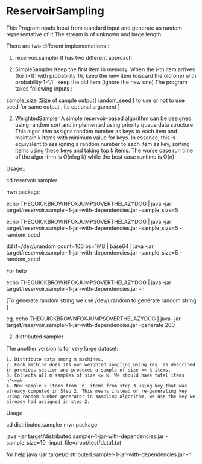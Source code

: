 # ReservoirSampling

This Program reads Input from standard input and generate as random representative of it 
The stream is of unknown and  large length 

There are two different implementations :

1.  reservoir.sampler
It has  two different approach 

1. SimpleSampler
	Keep the first item in memory.
	When the i-th item arrives (for  i>1):
		with probability 1/i, keep the new item (discard the old one)
		with probability  1-1/i , keep the old item (ignore the new one)
The program takes following inputs :

 sample_size [Size of sample output] 
 random_seed [ to use or not to use seed for same output , its optional argument ]


2. WeightedSampler
	A simple reservoir-based algorithm can be designed using random sort and implemented using priority queue data structure. This algor	       ithm assigns random number as keys to each item and maintain k items with minimum value for keys. In essence, this is equivalent to ass	      igning a random number to each item as key, sorting items using these keys and taking top k items. The worse case run time of the algor	     ithm is O(nlog k) while the best case runtime is  O(n)
	
Usage::
 
cd reservoir.sampler

mvn package

echo THEQUICKBROWNFOXJUMPSOVERTHELAZYDOG | java  -jar target/reservoir.sampler-1-jar-with-dependencies.jar -sample_size=5

echo THEQUICKBROWNFOXJUMPSOVERTHELAZYDOG | java  -jar target/reservoir.sampler-1-jar-with-dependencies.jar -sample_size=5 -random_seed

dd if=/dev/urandom count=100 bs=1MB | base64  | java  -jar target/reservoir.sampler-1-jar-with-dependencies.jar -sample_size=5 -random_seed

For help 

echo THEQUICKBROWNFOXJUMPSOVERTHELAZYDOG | java  -jar target/reservoir.sampler-1-jar-with-dependencies.jar -h 



[To generate random string we use /dev/urandom  to generate random string ]

eg.
echo THEQUICKBROWNFOXJUMPSOVERTHELAZYDOG | java  -jar target/reservoir.sampler-1-jar-with-dependencies.jar -generate 200


 

2. distributed.sampler

The another version is for very large dataset:

	1. Distribute data among m machines.
	2. Each machine does its own weighted sampling using key  as described in previous section and produces a sample of size <= k items.
	3. Collects all m samples of size <= k. We should have total items n'<=mk.
	4. Now sample k items from  n' items from step 3 using key that was already computed in Step 2. This means instead of re-generating key 	using random number generator in sampling algorithm, we use the key we already had assigned in step 2.

Usage

  cd distributed.sampler
  mvn package 

  java -jar target/distributed.sampler-1-jar-with-dependencies.jar  -sample_size=10 -input_file=/root/test/data1.txt

  for help 
   java -jar target/distributed.sampler-1-jar-with-dependencies.jar  -h




